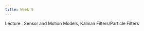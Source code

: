 ```yaml
---
title: Week 9
---
```


Lecture
: Sensor and Motion Models, Kalman Filters/Particle Filters

<!-- Activity
: Structure from Motion -->
